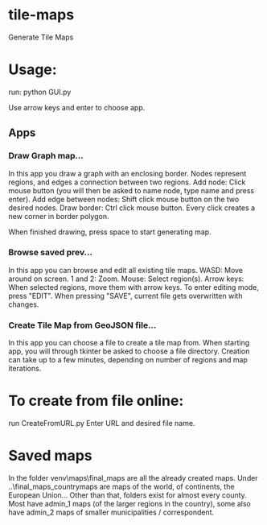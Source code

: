 # tile-maps
Generate Tile Maps

# Usage:
run:
python GUI.py

Use arrow keys and enter to choose app.

## Apps

### Draw Graph map...
In this app you draw a graph with an enclosing border. Nodes represent regions, and edges a connection between two regions.
Add node: Click mouse button (you will then be asked to name node, type name and press enter).
Add edge between nodes: Shift click mouse button on the two desired nodes.
Draw border: Ctrl click mouse button. Every click creates a new corner in border polygon.

When finished drawing, press space to start generating map.  


### Browse saved prev...
In this app you can browse and edit all existing tile maps.
WASD: Move around on screen.
1 and 2: Zoom.
Mouse: Select region(s).
Arrow keys: When selected regions, move them with arrow keys.
To enter editing mode, press "EDIT". When pressing "SAVE", current file gets overwritten with changes.


### Create Tile Map from GeoJSON file...
In this app you can choose a file to create a tile map from.
When starting app, you will through tkinter be asked to choose a file directory.
Creation can take up to a few minutes, depending on number of regions and map iterations.


# To create from file online:
run CreateFromURL.py
Enter URL and desired file name.


# Saved maps
In the folder venv\maps\final_maps are all the already created maps.
Under ..\final_maps\_countrymaps are maps of the world, of continents, the European Union...
Other than that, folders exist for almost every county. Most have admin_1 maps (of the larger regions in the country),
some also have admin_2 maps of smaller municipalities / correspondent.
